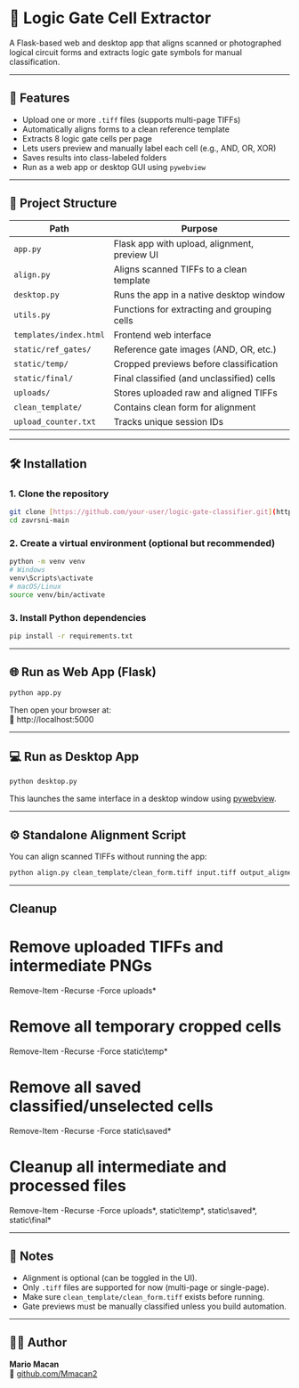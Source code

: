 # 🧠 Logic Gate Cell Extractor

A Flask-based web and desktop app that aligns scanned or photographed logical circuit forms and extracts logic gate symbols for manual classification.

---

## 🚀 Features

- Upload one or more `.tiff` files (supports multi-page TIFFs)
- Automatically aligns forms to a clean reference template
- Extracts 8 logic gate cells per page
- Lets users preview and manually label each cell (e.g., AND, OR, XOR)
- Saves results into class-labeled folders
- Run as a web app or desktop GUI using `pywebview`

---

## 🧩 Project Structure

| Path                      | Purpose                                        |
|---------------------------|------------------------------------------------|
| `app.py`                 | Flask app with upload, alignment, preview UI  |
| `align.py`               | Aligns scanned TIFFs to a clean template       |
| `desktop.py`             | Runs the app in a native desktop window        |
| `utils.py`               | Functions for extracting and grouping cells    |
| `templates/index.html`   | Frontend web interface                         |
| `static/ref_gates/`      | Reference gate images (AND, OR, etc.)          |
| `static/temp/`           | Cropped previews before classification         |
| `static/final/`          | Final classified (and unclassified) cells      |
| `uploads/`               | Stores uploaded raw and aligned TIFFs          |
| `clean_template/`        | Contains clean form for alignment              |
| `upload_counter.txt`     | Tracks unique session IDs                      |

---

## 🛠️ Installation

### 1. Clone the repository

```bash
git clone [https://github.com/your-user/logic-gate-classifier.git](https://github.com/Mmacan2/zavrsni.git)
cd zavrsni-main
```

### 2. Create a virtual environment (optional but recommended)

```bash
python -m venv venv
# Windows
venv\Scripts\activate
# macOS/Linux
source venv/bin/activate
```

### 3. Install Python dependencies

```bash
pip install -r requirements.txt
```

---

## 🌐 Run as Web App (Flask)

```bash
python app.py
```

Then open your browser at:  
📍 http://localhost:5000

---

## 💻 Run as Desktop App

```bash
python desktop.py
```

This launches the same interface in a desktop window using [pywebview](https://pywebview.flowrl.com/).

---

## ⚙️ Standalone Alignment Script

You can align scanned TIFFs without running the app:

```bash
python align.py clean_template/clean_form.tiff input.tiff output_aligned.tiff
```

---

## Cleanup
# Remove uploaded TIFFs and intermediate PNGs
Remove-Item -Recurse -Force uploads\*

# Remove all temporary cropped cells
Remove-Item -Recurse -Force static\temp\*

# Remove all saved classified/unselected cells
Remove-Item -Recurse -Force static\saved\*

# Cleanup all intermediate and processed files
Remove-Item -Recurse -Force uploads\*, static\temp\*, static\saved\*, static\final\*

---

## 📌 Notes

- Alignment is optional (can be toggled in the UI).
- Only `.tiff` files are supported for now (multi-page or single-page).
- Make sure `clean_template/clean_form.tiff` exists before running.
- Gate previews must be manually classified unless you build automation.

---

## 👨‍💻 Author

**Mario Macan**  
🔗 [github.com/Mmacan2](https://github.com/Mmacan2)
